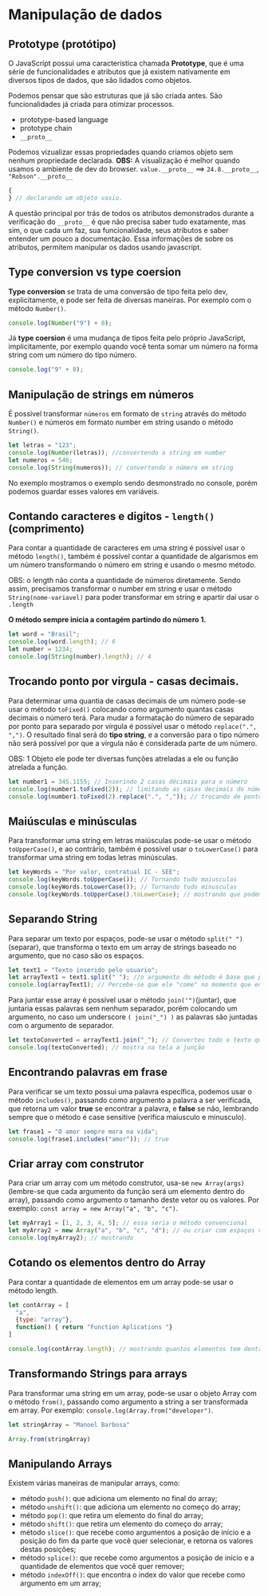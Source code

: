 # Manipulação de dados

## Prototype (protótipo)

O JavaScript possui uma característica chamada **Prototype**, que é uma série de funcionalidades e atributos que já existem nativamente em diversos tipos de dados, que são lidados como objetos.

Podemos pensar que são estruturas que já são criada antes. São funcionalidades já criada para otimizar processos.

- prototype-based language
- prototype chain
- `__proto__`

Podemos vizualizar essas propriedades quando criamos objeto sem nenhum propriedade declarada.
**OBS:** A visualização é melhor quando usamos o ambiente de dev do browser.
`value.__proto__` ==> `24.8.__proto__`, `"Robson".__proto__`

```javascript
{
} // declarando um objeto vasio.
```

A questão principal por trás de todos os atributos demonstrados durante a verificação do `__proto__` é que não precisa saber tudo exatamente, mas sim, o que cada um faz, sua funcionalidade, seus atributos e saber entender um pouco a documentação.
Essa informações de sobre os atributos, permitem manipular os dados usando javascript.

## Type conversion vs type coersion

**Type conversion** se trata de uma conversão de tipo feita pelo dev, explicitamente, e pode ser feita de diversas maneiras. Por exemplo com o método `Number()`.

```javascript
console.log(Number("9") + 8);
```

Já **type coersion** é uma mudança de tipos feita pelo próprio JavaScript, implicitamente, por exemplo quando você tenta somar um número na forma string com um número do tipo número.

```javascript
console.log("9" + 8);
```

## Manipulação de strings em números

É possível transformar `números` em formato de `string` através do método `Number()` e números em formato number em string usando o método `String()`.

```javascript
let letras = "123";
console.log(Number(letras)); //convertendo a string em number
let numeros = 546;
console.log(String(numeros)); // convertendo o número em string
```

No exemplo mostramos o exemplo sendo desmonstrado no console, porém podemos guardar esses valores em variáveis.

## Contando caracteres e digitos - `length()` (comprimento)

Para contar a quantidade de caracteres em uma string é possível usar o método `length()`, também é possível contar a quantidade de algarismos em um número transformando o número em string e usando o mesmo método.

OBS: o length não conta a quantidade de números diretamente. Sendo assim, precisamos transformar o number em string e usar o método `String(nome-variavel)` para poder transformar em string e apartir daí usar o `.length`

**O método sempre inicia a contagém partindo do número 1.**

```javascript
let word = "Brasil";
console.log(word.length); // 6
let number = 1234;
console.log(String(number).length); // 4
```

## Trocando ponto por virgula - casas decimais.

Para determinar uma quantia de casas decimais de um número pode-se usar o método `toFixed()` colocando como argumento quantas casas decimais o número terá.
Para mudar a formatação do número de separado por ponto para separado por vírgula é possível usar o método `replace(".", ",")`. O resultado final será do **tipo string**, e a conversão para o tipo número não será possível por que a vírgula não é considerada parte de um número.

OBS: 1 Objeto ele pode ter diversas funções atreladas a ele ou função atrelada a função.

```javascript
let number1 = 345.1155; // Inserindo 2 casas décimais para o número
console.log(number1.toFixed(2)); // limitando as casas decimais do número
console.log(number1.toFixed(2).replace(".", ",")); // trocando de ponto para virgula
```

## Maiúsculas e minúsculas

Para transformar uma string em letras maiúsculas pode-se usar o método `toUpperCase()`, e ao contrário, também é possível usar o `toLowerCase()` para transformar uma string em todas letras minúsculas.

```javascript
let keyWords = "Por valor, contratual IC - SEE";
console.log(keyWords.toUpperCase()); // Tornando tudo maiusculas
console.log(keyWords.toLowerCase()); // Tornando tudo minusculas
console.log(keyWords.toUpperCase().toLowerCase); // mostrando que podemos usar +1 metodo
```

## Separando String

Para separar um texto por espaços, pode-se usar o método `split(" ")`(separar), que transforma o texto em um array de strings baseado no argumento, que no caso são os espaços.

```javascript
let text1 = "Texto inserido pelo usuario";
let arrayText1 = text1.split(" "); //o argumento do método é base que permite separar as palavras da frase/texto. Nesse caso vai ser separado todas as vezes que encontrar um espaços
console.log(arrayText1); // Percebe-se que ele "come" no momento que encontra o elemento informado.
```

Para juntar esse array é possível usar o método `join('")`(juntar), que juntaria essas palavras sem nenhum separador, porém colocando um argumento, no caso um underscore `( join("_") )` as palavras são juntadas com o argumento de separador.

```javascript
let textoConverted = arrayText1.join("_"); // Converteu todo o texto que estava inserido em um array em uma string e separou as palavras com o `_`
console.log(textoConverted); // mostra na tela a junção
```

## Encontrando palavras em frase

Para verificar se um texto possui uma palavra específica, podemos usar o método `includes()`, passando como argumento a palavra a ser verificada, que retorna um valor **true** se encontrar a palavra, e **false** se não, lembrando sempre que o método é case sensitive (verifica maiusculo e minusculo).

```javascript
let frase1 = "O amor sempre mora na vida";
console.log(frase1.includes("amor")); // true
```

## Criar array com construtor

Para criar um array com um método construtor, usa-se `new Array(args)` (lembre-se que cada argumento da função será um elemento dentro do array), passando como argumento o tamanho deste vetor ou os valores.
Por exemplo: `const array = new Array("a", "b", "c")`.

```javascript
let myArray1 = [1, 2, 3, 4, 5]; // essa seria o método convencional
let myArray2 = new Array("a", "b", "c", "d"); // ou criar com espaços vazios = `new Array(10)`
console.log(myArray2); // mostrando
```

## Cotando os elementos dentro do Array

Para contar a quantidade de elementos em um array pode-se usar o método length.

```javascript
let contArray = [
  "a",
  {type: "array"},
  function() { return "Function Aplications "}
]

console.log(contArray.length); // mostrando quantos elementos tem dentro do array. conta apartir do 1
```
## Transformando Strings para arrays

Para transformar uma string em um array, pode-se usar o objeto Array com o método `from()`, passando como argumento a string a ser transformada em array.
Por exemplo: `console.log(Array.from("developer")`.

```javascript
let stringArray = "Manoel Barbosa"

Array.from(stringArray)
```

## Manipulando Arrays

Existem várias maneiras de manipular arrays, como:
- método `push()`: que adiciona um elemento no final do array;
- método `unshift()`: que adiciona um elemento no começo do array;
- método `pop()`: que retira um elemento do final do array;
- método `shift()`: que retira um elemento do começo do array;
- método `slice()`: que recebe como argumentos a posição de início e a posição do fim da parte que você quer selecionar, e retorna os valores destas posições;
- método `splice()`: que recebe como argumentos a posição de início e a quantidade de elementos que você quer remover;
- método `indexOff()`: que encontra o index do valor que recebe como argumento em um array;
